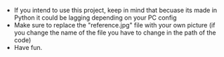 - If you intend to use this project, keep in mind that becuase its made in Python it could be lagging depending on your PC config
- Make sure to replace the "reference.jpg" file with your own picture (if you change the name of the file you have to change in the path of the code)
- Have fun.

